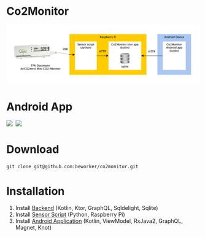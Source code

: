 # Co2Monitor 

<img src="https://github.com/beworker/co2monitor/blob/master/docs/overview-diagram.png" />

# Android App

<img width="280" src="https://github.com/beworker/co2monitor/blob/master/android-client/docs/images/screen-1.png" />&nbsp;&nbsp;<img width="280" src="https://github.com/beworker/co2monitor/blob/master/android-client/docs/images/screen-3.png" />

# Download

`git clone git@github.com:beworker/co2monitor.git`

# Installation

1. Install [Backend](https://github.com/beworker/co2monitor/tree/master/backend) (Kotlin, Ktor, GraphQL, Sqldelight, Sqlite)
2. Install [Sensor Script](https://github.com/beworker/co2monitor/tree/master/sensor) (Python, Raspberry Pi)
3. Install [Android Application](https://github.com/beworker/co2monitor/tree/master/android-client) (Kotlin, ViewModel, RxJava2, GraphQL, Magnet, Knot)
